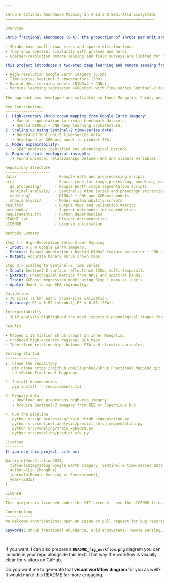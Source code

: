 ```yaml
---

Shrub Fractional Abundance Mapping in Arid and Semi-Arid Ecosystems
==================================================================

Overview
--------
Shrub fractional abundance (SFA), the proportion of shrubs per unit area, is a key indicator for assessing environmental aridity and ecosystem health in drylands. Large-scale SFA mapping has been challenging because:

- Shrubs have small crown sizes and sparse distributions.
- They show spectral similarity with grasses and herbs.
- Coarser-resolution remote sensing and field surveys are limited for detection.

This project introduces a two-step deep learning and remote sensing framework that integrates:

- High-resolution Google Earth imagery (0.5m)
- Time-series Sentinel-2 observations (20m)
- Hybrid deep learning models (DINOv2 + CNNs)
- Machine learning regression (XGBoost) with Time-series Sentinel-2 data

The approach was developed and validated in Inner Mongolia, China, and is adaptable to other arid and semi-arid ecosystems worldwide.

Key Contributions
-----------------
1. High-accuracy shrub crown mapping from Google Earth imagery:
   - Manual segmentation to create benchmark datasets.
   - Hybrid DINOv2 + CNN deep learning architecture.
2. Scaling up using Sentinel-2 time-series data:
   - Generated Sentinel-2 time-series data.
   - Developed an XGBoost model to predict SFA.
3. Model explainability:
   - SHAP analysis identified key phenological periods.
4. Regional-scale ecological insights:
   - Found unimodal relationships between SFA and climate variables.

Repository Structure
--------------------
data/                 - Example data and preprocessing scripts  
src/                  - Source code for image processing, modeling, evaluation  
  ge_processing/      - Google Earth image segmentation scripts  
  sentinel_analysis/  - Sentinel-2 time series and phenology extraction  
  modeling/           - DINOv2 + CNN and XGBoost models  
  shap_analysis/      - Model explainability scripts  
results/              - Output maps and validation metrics  
notebooks/            - Jupyter notebooks for reproduction  
requirements.txt      - Python dependencies  
README.txt            - Project documentation  
LICENSE               - License information  

Methods Summary
---------------
Step 1 — High-Resolution Shrub Crown Mapping  
- Input: 0.5 m Google Earth imagery.  
- Process: Manual annotation + hybrid DINOv2 feature extractor + CNN classifier.  
- Output: Accurate binary shrub crown maps.  

Step 2 — Scaling to Sentinel-2 Time Series  
- Input: Sentinel-2 surface reflectance (20m, multi-temporal).  
- Extract: Phenological metrics from NDVI and spectral bands.  
- Train: XGBoost regression model using Step 1 maps as labels.  
- Apply: Model to map SFA regionally.  

Validation  
- 70 sites (1 km² each) cross-site validation.  
- Accuracy: R² = 0.92 (shrubs), R² = 0.68 (SFA).  

Interpretability  
- SHAP analysis highlighted the most important phenological stages for prediction.

Results
-------
- Mapped 1.31 million shrub crowns in Inner Mongolia.  
- Produced high-accuracy regional SFA maps.  
- Identified relationships between SFA and climatic variables.

Getting Started
---------------
1. Clone the repository  
   git clone https://github.com/liuzhhua/Shrub_Fractional_Mapping.git  
   cd <Shrub_Fractional_Mapping>

2. Install dependencies  
   pip install -r requirements.txt

3. Prepare data  
   - Download and preprocess high-res imagery.  
   - Acquire Sentinel-2 imagery from GEE or Copernicus Hub.

4. Run the pipeline  
   python src/ge_processing/train_shrub_segmentation.py  
   python src/sentinel_analysis/predict_shrub_segmentation.py  
   python src/modeling/train_xgboost.py  
   python src/modeling/predict_sfa.py  

Citation
--------
If you use this project, cite as:

@article{YourCitation2024,  
  title={Integrating Google Earth imagery, Sentinel-2 time-series data, and machine learning to map shrub fractional abundance across arid and semi-arid ecosystems in China},  
  author={Liu Zhonghua},  
  journal={Remote Sensing of Environment},  
  year={2025}  
}

License
-------
This project is licensed under the MIT License — see the LICENSE file.

Contributing
------------
We welcome contributions! Open an issue or pull request for bug reports, suggestions, or enhancements.

Keywords: shrub fractional abundance, arid ecosystems, remote sensing, Google Earth imagery, Sentinel-2, phenology, deep learning, DINOv2, XGBoost, SHAP, Inner Mongolia

---
```


If you want, I can also prepare a **`README_fig_workflow.png`** diagram you can include in your repo alongside this text. That way the workflow is visually clear for visitors on GitHub.

Do you want me to generate that **visual workflow diagram** for you as well? It would make this README far more engaging.
